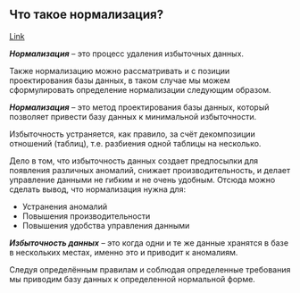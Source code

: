 ## **Что такое нормализация?**

[Link](https://info-comp.ru/database-normalization)

***Нормализация*** – это процесс удаления избыточных данных.

Также нормализацию можно рассматривать и с позиции проектирования базы данных, в таком случае мы можем сформулировать определение нормализации следующим образом.

***Нормализация*** – это метод проектирования базы данных, который позволяет привести базу данных к минимальной избыточности.

Избыточность устраняется, как правило, за счёт декомпозиции отношений (таблиц), т.е. разбиения одной таблицы на несколько.

Дело в том, что избыточность данных создает предпосылки для появления различных аномалий, снижает производительность, и делает управление данными не гибким и не очень удобным. Отсюда можно сделать вывод, что нормализация нужна для:

 + Устранения аномалий
 + Повышения производительности
 + Повышения удобства управления данными

 ***Избыточность данных*** – это когда одни и те же данные хранятся в базе в нескольких местах, именно это и приводит к аномалиям.

 Cледуя определённым правилам и соблюдая определенные требования мы приводим базу данных к определенной нормальной форме.

 